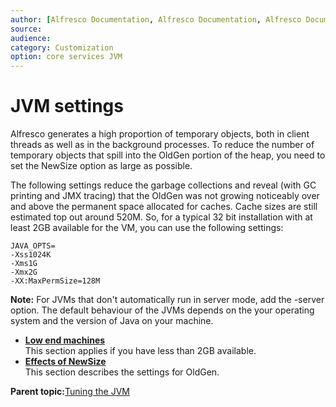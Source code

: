```yaml
---
author: [Alfresco Documentation, Alfresco Documentation, Alfresco Documentation]
source: 
audience: 
category: Customization
option: core services JVM
---
```


# JVM settings

Alfresco generates a high proportion of temporary objects, both in client threads as well as in the background processes. To reduce the number of temporary objects that spill into the OldGen portion of the heap, you need to set the NewSize option as large as possible.

The following settings reduce the garbage collections and reveal \(with GC printing and JMX tracing\) that the OldGen was not growing noticeably over and above the permanent space allocated for caches. Cache sizes are still estimated top out around 520M. So, for a typical 32 bit installation with at least 2GB available for the VM, you can use the following settings:

```
JAVA_OPTS=  
-Xss1024K 
-Xms1G 
-Xmx2G 
-XX:MaxPermSize=128M 
```

**Note:** For JVMs that don't automatically run in server mode, add the -server option. The default behaviour of the JVMs depends on the your operating system and the version of Java on your machine.

-   **[Low end machines](../concepts/jvm-lowend.md)**  
This section applies if you have less than 2GB available.
-   **[Effects of NewSize](../concepts/jvm-newsize.md)**  
This section describes the settings for OldGen.

**Parent topic:**[Tuning the JVM](../concepts/jvm-tuning.md)

